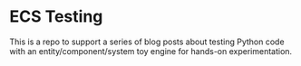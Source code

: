 # ECS Testing

This is a repo to support a series of blog posts about testing Python code with
an entity/component/system toy engine for hands-on experimentation.

